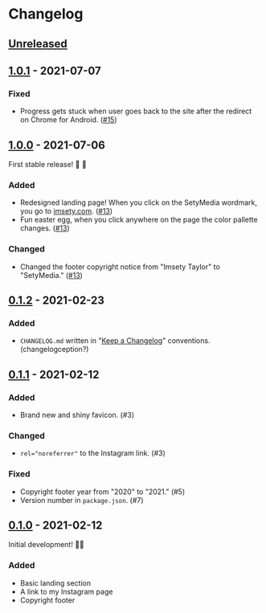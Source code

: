 # Changelog

## [Unreleased]

## [1.0.1] - 2021-07-07

### Fixed

- Progress gets stuck when user goes back to the site after the redirect on Chrome for Android. ([#15])

[#15]: https://github.com/imse-ty/sety.media/issues/15

## [1.0.0] - 2021-07-06

First stable release! 🥳 🎉

### Added

- Redesigned landing page! When you click on the SetyMedia wordmark, you go to [imsety.com](https://imsety.com). ([#13])
- Fun easter egg, when you click anywhere on the page the color pallette changes. ([#13])

### Changed

- Changed the footer copyright notice from "Imsety Taylor" to "SetyMedia." ([#13])

[#13]: https://github.com/imse-ty/sety.media/issues/13

## [0.1.2] - 2021-02-23

### Added

- `CHANGELOG.md` written in "[Keep a Changelog](https://keepachangelog.com/en/1.0.0/)" conventions. (changelogception?)

## [0.1.1] - 2021-02-12

### Added

- Brand new and shiny favicon. (#3)

### Changed

- `rel="noreferrer"` to the Instagram link. (#3)

### Fixed

- Copyright footer year from "2020" to "2021." (#5)
- Version number in `package.json`. (#7)

## [0.1.0] - 2021-02-12

Initial development! 🥳🎉

### Added

- Basic landing section
- A link to my Instagram page
- Copyright footer

[unreleased]: https://github.com/imse-ty/sety.media/compare/v1.0.1...HEAD
[1.0.1]: https://github.com/imse-ty/sety.media/compare/v1.0.0...v1.0.1
[1.0.0]: https://github.com/imse-ty/sety.media/compare/v0.1.2...v1.0.0
[0.1.2]: https://github.com/imse-ty/sety.media/compare/v0.1.1...v0.1.2
[0.1.1]: https://github.com/imse-ty/sety.media/compare/v0.1.0...v0.1.1
[0.1.0]: https://github.com/imse-ty/sety.media/releases/tag/v0.1.0
